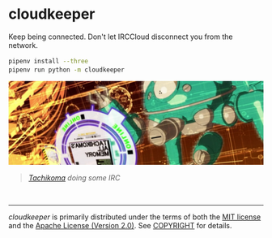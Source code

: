 cloudkeeper
===============
Keep being connected. Don't let IRCCloud disconnect you from the network.

```bash
pipenv install --three
pipenv run python -m cloudkeeper
```

![Tachikoma doing some IRC]

> *[Tachikoma] doing some IRC*

<br>

--------
*cloudkeeper* is primarily distributed under the terms of both the [MIT
license] and the [Apache License (Version 2.0)]. See [COPYRIGHT] for details.

[Tachikoma doing some IRC]: tachikoma.jpg
[Tachikoma]: https://en.wikipedia.org/wiki/Tachikoma
[MIT license]: LICENSE-MIT
[Apache License (Version 2.0)]: LICENSE-APACHE
[COPYRIGHT]: COPYRIGHT
